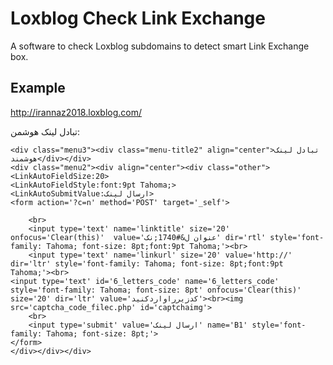 # Loxblog Check Link Exchange

A software to check Loxblog subdomains to detect smart Link Exchange box.

## Example

http://irannaz2018.loxblog.com/

تبادل لینک هوشمن:

```
<div class="menu3"><div class="menu-title2" align="center">تبادل لینک هوشمند</div></div>
<div class="menu2"><div align="center"><div class="other">
<LinkAutoFieldSize:20>
<LinkAutoFieldStyle:font:9pt Tahoma;>
<LinkAutoSubmitValue:ارسال لینک>
<form action='?c=n' method='POST' target='_self'>

	<br>
	<input type='text' name='linktitle' size='20' onfocus='Clear(this)'  value='عنوان ل&#1740;نک' dir='rtl' style='font-family: Tahoma; font-size: 8pt;font:9pt Tahoma;'><br>
	<input type='text' name='linkurl' size='20' value='http://' dir='ltr' style='font-family: Tahoma; font-size: 8pt;font:9pt Tahoma;'><br>
<input type='text' id='6_letters_code' name='6_letters_code'  style='font-family: Tahoma; font-size: 8pt' onfocus='Clear(this)' size='20' dir='ltr' value='کدزیرراواردکنید'><br><img src='captcha_code_filec.php' id='captchaimg'>
	<br>
	<input type='submit' value='ارسال لینک' name='B1' style='font-family: Tahoma; font-size: 8pt;'>
</form>
</div></div></div>
```
